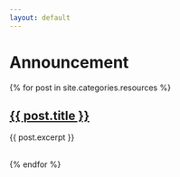 ```yaml
---
layout: default
---
```


# Announcement

<div id="posts">
  {% for post in site.categories.resources %}
    <a href="{{ site.url }}{{ post.url }}"><h2>{{ post.title }}</h2></a>
    <p class="post-meta">
    <p> {{ post.excerpt }} </p>
    <br>
  {% endfor %}

</div> <!-- End Posts -->

